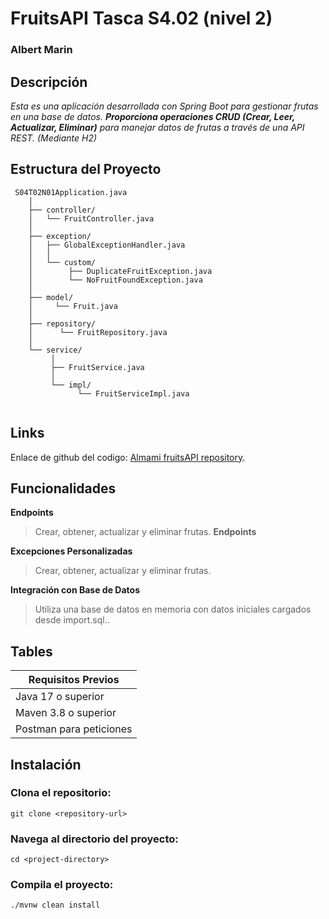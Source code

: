# FruitsAPI Tasca S4.02 (nivel 2)

### Albert Marin



## Descripción


_Esta es una aplicación desarrollada con Spring Boot para gestionar 
frutas en una base de datos. **Proporciona operaciones CRUD (Crear, Leer, Actualizar, Eliminar)** 
para manejar datos de frutas a través de una API REST. (Mediante H2)_


## Estructura del Proyecto
```
 S04T02N01Application.java
    │
    ├── controller/
    │   └── FruitController.java
    │
    ├── exception/
    │   ├── GlobalExceptionHandler.java
    │   │
    │   └── custom/
    │        ├── DuplicateFruitException.java
    │        └── NoFruitFoundException.java
    │
    ├── model/
    │     └── Fruit.java
    │
    ├── repository/
    │      └── FruitRepository.java
    │
    └── service/
         │
         ├── FruitService.java
         │
         └── impl/
               └── FruitServiceImpl.java
            
```

## Links

Enlace de github del codigo: [Almami fruitsAPI repository](https://github.com/Almami679/S04T02N01).

## Funcionalidades


 **Endpoints**
>
>Crear, obtener, actualizar y eliminar frutas.
> **Endpoints**


**Excepciones Personalizadas**
>Crear, obtener, actualizar y eliminar frutas.

**Integración con Base de Datos**
>Utiliza una base de datos en memoria con datos iniciales cargados desde import.sql..


## Tables

| Requisitos Previos  | 
| ------------- |
| Java 17 o superior      | 
| Maven 3.8 o superior      | 
| Postman para peticiones      | 


## Instalación

### Clona el repositorio:
```
git clone <repository-url>
```

### Navega al directorio del proyecto:
```
cd <project-directory>
```
### Compila el proyecto:
```
./mvnw clean install
```

